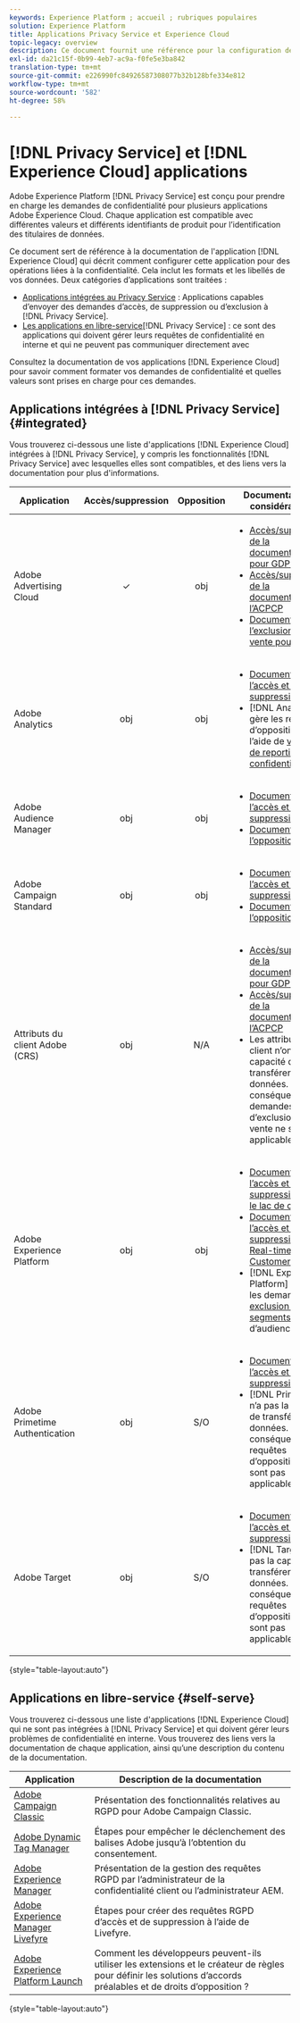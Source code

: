 ```yaml
---
keywords: Experience Platform ; accueil ; rubriques populaires
solution: Experience Platform
title: Applications Privacy Service et Experience Cloud
topic-legacy: overview
description: Ce document fournit une référence pour la configuration de différentes applications Experience Cloud pour les opérations liées à la confidentialité.
exl-id: da21c15f-0b99-4eb7-ac9a-f0fe5e3ba842
translation-type: tm+mt
source-git-commit: e226990fc84926587308077b32b128bfe334e812
workflow-type: tm+mt
source-wordcount: '582'
ht-degree: 58%

---
```


# [!DNL Privacy Service] et  [!DNL Experience Cloud] applications

Adobe Experience Platform [!DNL Privacy Service] est conçu pour prendre en charge les demandes de confidentialité pour plusieurs applications Adobe Experience Cloud. Chaque application est compatible avec différentes valeurs et différents identifiants de produit pour l’identification des titulaires de données.

Ce document sert de référence à la documentation de l&#39;application [!DNL Experience Cloud] qui décrit comment configurer cette application pour des opérations liées à la confidentialité. Cela inclut les formats et les libellés de vos données. Deux catégories d’applications sont traitées :

* [Applications intégrées au Privacy Service](#integrated) : Applications capables d’envoyer des demandes d’accès, de suppression ou d’exclusion à  [!DNL Privacy Service].
* [Les applications en libre-service](#self-serve)[!DNL Privacy Service] : ce sont des applications qui doivent gérer leurs requêtes de confidentialité en interne et qui ne peuvent pas communiquer directement avec 

Consultez la documentation de vos applications [!DNL Experience Cloud] pour savoir comment formater vos demandes de confidentialité et quelles valeurs sont prises en charge pour ces demandes.

## Applications intégrées à [!DNL Privacy Service] {#integrated}

Vous trouverez ci-dessous une liste d&#39;applications [!DNL Experience Cloud] intégrées à [!DNL Privacy Service], y compris les fonctionnalités [!DNL Privacy Service] avec lesquelles elles sont compatibles, et des liens vers la documentation pour plus d&#39;informations.

| Application | Accès/suppression | Opposition | Documentation et considérations |
| --- | :---: | :---: | --- |
| Adobe Advertising Cloud | ✓ | obj | <ul><li>[Accès/suppression de la documentation pour GDPR](https://experienceleague.adobe.com/docs/advertising-cloud/privacy/ad-cloud-gdpr.html)</li><li>[Accès/suppression de la documentation de l’ACPCP](https://experienceleague.adobe.com/docs/advertising-cloud/privacy/ad-cloud-ccpa-access-delete.html)</li><li>[Documentation sur l’exclusion de la vente pour l’ACFPC](https://experienceleague.adobe.com/docs/advertising-cloud/privacy/ad-cloud-ccpa-opt-out-of-sale.html)</li></ul> |
| Adobe Analytics | obj | obj | <ul><li>[Documentation sur l’accès et la suppression](https://docs.adobe.com/content/help/en/analytics/admin/data-governance/an-gdpr-overview.html)</li><li>[!DNL Analytics] gère les requêtes d’opposition à l’aide de [variables de reporting sur la confidentialité](https://docs.adobe.com/content/help/en/analytics/admin/data-governance/consent-variables.html).</li></ul> |
| Adobe Audience Manager | obj | obj | <ul><li>[Documentation sur l’accès et la suppression](https://docs.adobe.com/content/help/fr-FR/audience-manager/user-guide/overview/data-privacy/data-privacy-requests.html)</li><li>[Documentation sur l’opposition](https://docs.adobe.com/content/help/fr-FR/audience-manager/user-guide/features/declared-ids.html)</li></ul> |
| Adobe Campaign Standard | obj | obj | <ul><li>[Documentation sur l’accès et la suppression](https://docs.campaign.adobe.com/doc/standard/getting_started/fr/ACS_GDPR.html)</li><li>[Documentation sur l’opposition](../segmentation/honoring-opt-outs.md)</li></ul> |
| Attributs du client Adobe (CRS) | obj | N/A | <ul><li>[Accès/suppression de la documentation pour GDPR](https://docs.adobe.com/content/help/fr-FR/core-services/interface/customer-attributes/gdpr.html)</li><li>[Accès/suppression de la documentation de l’ACPCP](https://docs.adobe.com/content/help/fr-FR/core-services/interface/customer-attributes/ccpa.html)</li><li>Les attributs du client n’ont pas la capacité de transférer des données. Par conséquent, les demandes d’exclusion de la vente ne sont pas applicables.</li></ul> |
| Adobe Experience Platform | obj | obj | <ul><li>[Documentation sur l’accès et la suppression pour le lac de données](../catalog/privacy.md)</li><li>[Documentation sur l’accès et la suppression pour Real-time Customer Profile](../profile/privacy.md)</li><li>[!DNL Experience Platform] honore les demandes d’ [exclusion pour les segments](../segmentation/honoring-opt-outs.md) d’audience.</li></ul> |
| Adobe Primetime Authentication | obj | S/O | <ul><li>[Documentation sur l’accès et la suppression](http://tve.helpdocsonline.com/how-to-make-a-privacy-request)</li><li>[!DNL Primetime] n’a pas la capacité de transférer des données. Par conséquent, les requêtes d’opposition ne sont pas applicables.</li></ul> |
| Adobe Target | obj | S/O | <ul><li>[Documentation sur l’accès et la suppression](https://docs.adobe.com/content/help/fr-FR/target/using/implement-target/before-implement/privacy/cmp-privacy-and-general-data-protection-regulation.html)</li><li>[!DNL Target] n’a pas la capacité de transférer des données. Par conséquent, les requêtes d’opposition ne sont pas applicables.</li></ul> |

{style=&quot;table-layout:auto&quot;}

## Applications en libre-service {#self-serve}

Vous trouverez ci-dessous une liste d&#39;applications [!DNL Experience Cloud] qui ne sont pas intégrées à [!DNL Privacy Service] et qui doivent gérer leurs problèmes de confidentialité en interne. Vous trouverez des liens vers la documentation de chaque application, ainsi qu’une description du contenu de la documentation.

| Application | Description de la documentation |
| ------- | ----------- |
| [Adobe Campaign Classic](https://docs.campaign.adobe.com/doc/AC/getting_started/FR/ACC_GDPR.html) | Présentation des fonctionnalités relatives au RGPD pour Adobe Campaign Classic. |
| [Adobe Dynamic Tag Manager](https://docs.adobe.com/content/help/fr-FR/dtm/using/tools/opt-in.html) | Étapes pour empêcher le déclenchement des balises Adobe jusqu’à l’obtention du consentement. |
| [Adobe Experience Manager](https://helpx.adobe.com/experience-manager/6-4/managing/using/gdpr-compliance.html) | Présentation de la gestion des requêtes RGPD par l’administrateur de la confidentialité client ou l’administrateur AEM. |
| [Adobe Experience Manager Livefyre](https://docs.adobe.com/content/help/en/livefyre/using/settings-other/privacy-requests/c-gdpr-compliance.html) | Étapes pour créer des requêtes RGPD d’accès et de suppression à l’aide de Livefyre. |
| [Adobe Experience Platform Launch](https://docs.adobelaunch.com/client-side-information/deploy-javascript-tags-to-opt-in-to-launch) | Comment les développeurs peuvent-ils utiliser les extensions et le créateur de règles pour définir les solutions d’accords préalables et de droits d’opposition ? |

{style=&quot;table-layout:auto&quot;}
